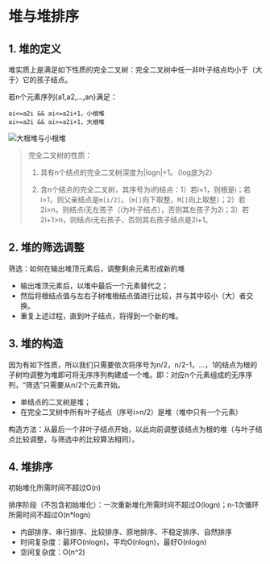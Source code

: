 # 堆与堆排序 #

## 1. 堆的定义 ##

堆实质上是满足如下性质的完全二叉树：完全二叉树中任一非叶子结点均小于（大于）它的孩子结点。

若n个元素序列{a1,a2,...,an}满足：

```
ai<=a2i && ai<=a2i+1，小根堆
ai>=a2i && ai>=a2i+1，大根堆
```

![大根堆与小根堆](http://sweeat.me/大根堆与小根堆.png)

> 完全二叉树的性质：
> 
> 1. 具有n个结点的完全二叉树深度为|logn|+1。（log底为2）
> 
> 2. 含n个结点的完全二叉树，其序号为i的结点：1）若i=1，则根是i；若i>1，则父亲结点是`m[i/2]`。（`m[]`向下取整，`M[]`向上取整）；2）若2i>n，则结点i无左孩子（i为叶子结点），否则其左孩子为2i；3）若2i+1>n，则结点i无右孩子，否则其右孩子结点是2i+1。

## 2. 堆的筛选调整 ##

筛选：如何在输出堆顶元素后，调整剩余元素形成新的堆

* 输出堆顶元素后，以堆中最后一个元素替代之；
* 然后将根结点值与左右子树堆根结点值进行比较，并与其中较小（大）者交换。
* 重复上述过程，直到叶子结点，将得到一个新的堆。

## 3. 堆的构造 ##

因为有如下性质，所以我们只需要依次将序号为n/2，n/2-1，...，1的结点为根的子树均调整为堆即可将无序序列构建成一个堆。即：对应n个元素组成的无序序列，“筛选”只需要从n/2个元素开始。

* 单结点的二叉树是堆；
* 在完全二叉树中所有叶子结点（序号i>n/2）是堆（堆中只有一个元素）

构造方法：从最后一个非叶子结点开始，以此向前调整该结点为根的堆（与叶子结点比较调整，与筛选中的比较算法相同）。

## 4. 堆排序 ##

初始堆化所需时间不超过O(n)

排序阶段（不包含初始堆化）：一次重新堆化所需时间不超过O(logn)；n-1次循环所需时间不超过O(n*logn)

* 内部排序、串行排序、比较排序、原地排序、不稳定排序、自然排序
* 时间复杂度：最坏O(nlogn)，平均O(nlogn)，最好O(nlogn)
* 空间复杂度：O(n^2)
